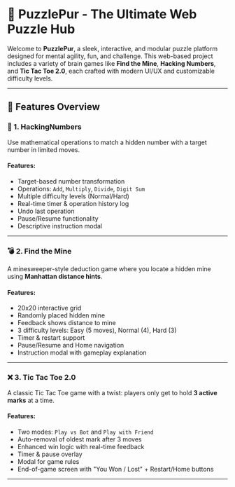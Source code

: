 # 🧩 PuzzlePur - The Ultimate Web Puzzle Hub

Welcome to **PuzzlePur**, a sleek, interactive, and modular puzzle platform designed for mental agility, fun, and challenge. This web-based project includes a variety of brain games like **Find the Mine**, **Hacking Numbers**, and **Tic Tac Toe 2.0**, each crafted with modern UI/UX and customizable difficulty levels.

---

## 🌟 Features Overview

### 🎯 1. HackingNumbers
Use mathematical operations to match a hidden number with a target number in limited moves.

#### Features:
- Target-based number transformation
- Operations: `Add`, `Multiply`, `Divide`, `Digit Sum`
- Multiple difficulty levels (Normal/Hard)
- Real-time timer & operation history log
- Undo last operation
- Pause/Resume functionality
- Descriptive instruction modal

---

### 💣 2. Find the Mine
A minesweeper-style deduction game where you locate a hidden mine using **Manhattan distance hints**.

#### Features:
- 20x20 interactive grid
- Randomly placed hidden mine
- Feedback shows distance to mine
- 3 difficulty levels: Easy (5 moves), Normal (4), Hard (3)
- Timer & restart support
- Pause/Resume and Home navigation
- Instruction modal with gameplay explanation

---

### ❌ 3. Tic Tac Toe 2.0
A classic Tic Tac Toe game with a twist: players only get to hold **3 active marks** at a time.

#### Features:
- Two modes: `Play vs Bot` and `Play with Friend`
- Auto-removal of oldest mark after 3 moves
- Enhanced win logic with real-time feedback
- Timer & pause overlay
- Modal for game rules
- End-of-game screen with "You Won / Lost" + Restart/Home buttons

---



